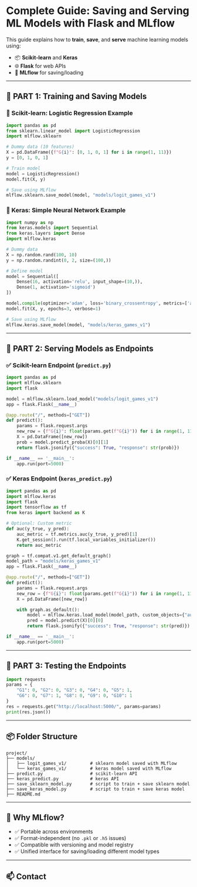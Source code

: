 # Complete Guide: Saving and Serving ML Models with Flask and MLflow

This guide explains how to **train**, **save**, and **serve** machine learning models using:

* 📦 **Scikit-learn** and **Keras**
* 🌐 **Flask** for web APIs
* 🔁 **MLflow** for saving/loading

---

## 🔹 PART 1: Training and Saving Models

### 🧠 Scikit-learn: Logistic Regression Example

```python
import pandas as pd
from sklearn.linear_model import LogisticRegression
import mlflow.sklearn

# Dummy data (10 features)
X = pd.DataFrame({f"G{i}": [0, 1, 0, 1] for i in range(1, 11)})
y = [0, 1, 0, 1]

# Train model
model = LogisticRegression()
model.fit(X, y)

# Save using MLflow
mlflow.sklearn.save_model(model, "models/logit_games_v1")
```

### 🤖 Keras: Simple Neural Network Example

```python
import numpy as np
from keras.models import Sequential
from keras.layers import Dense
import mlflow.keras

# Dummy data
X = np.random.rand(100, 10)
y = np.random.randint(0, 2, size=(100,))

# Define model
model = Sequential([
    Dense(16, activation='relu', input_shape=(10,)),
    Dense(1, activation='sigmoid')
])

model.compile(optimizer='adam', loss='binary_crossentropy', metrics=['accuracy'])
model.fit(X, y, epochs=3, verbose=1)

# Save using MLflow
mlflow.keras.save_model(model, "models/keras_games_v1")
```

---

## 🔹 PART 2: Serving Models as Endpoints

### ✅ Scikit-learn Endpoint (`predict.py`)

```python
import pandas as pd
import mlflow.sklearn
import flask

model = mlflow.sklearn.load_model("models/logit_games_v1")
app = flask.Flask(__name__)

@app.route("/", methods=["GET"])
def predict():
    params = flask.request.args
    new_row = {f"G{i}": float(params.get(f"G{i}")) for i in range(1, 11)}
    X = pd.DataFrame([new_row])
    prob = model.predict_proba(X)[0][1]
    return flask.jsonify({"success": True, "response": str(prob)})

if __name__ == '__main__':
    app.run(port=5000)
```

### ✅ Keras Endpoint (`keras_predict.py`)

```python
import pandas as pd
import mlflow.keras
import flask
import tensorflow as tf
from keras import backend as K

# Optional: Custom metric
def auc(y_true, y_pred):
    auc_metric = tf.metrics.auc(y_true, y_pred)[1]
    K.get_session().run(tf.local_variables_initializer())
    return auc_metric

graph = tf.compat.v1.get_default_graph()
model_path = "models/keras_games_v1"
app = flask.Flask(__name__)

@app.route("/", methods=["GET"])
def predict():
    params = flask.request.args
    new_row = {f"G{i}": float(params.get(f"G{i}")) for i in range(1, 11)}
    X = pd.DataFrame([new_row])

    with graph.as_default():
        model = mlflow.keras.load_model(model_path, custom_objects={"auc": auc})
        pred = model.predict(X)[0][0]
        return flask.jsonify({"success": True, "response": str(pred)})

if __name__ == '__main__':
    app.run(port=5000)
```

---

## 🧪 PART 3: Testing the Endpoints

```python
import requests
params = {
    "G1": 0, "G2": 0, "G3": 0, "G4": 0, "G5": 1,
    "G6": 0, "G7": 1, "G8": 0, "G9": 0, "G10": 1
}
res = requests.get("http://localhost:5000/", params=params)
print(res.json())
```

---

## 📦 Folder Structure

```
project/
├── models/
│   ├── logit_games_v1/         # sklearn model saved with MLflow
│   └── keras_games_v1/         # keras model saved with MLflow
├── predict.py                  # scikit-learn API
├── keras_predict.py            # keras API
├── save_sklearn_model.py       # script to train + save sklearn model
├── save_keras_model.py         # script to train + save keras model
├── README.md
```

---

## 🔁 Why MLflow?

* ✅ Portable across environments
* ✅ Format-independent (no `.pkl` or `.h5` issues)
* ✅ Compatible with versioning and model registry
* ✅ Unified interface for saving/loading different model types

---

## 📫 Contact

